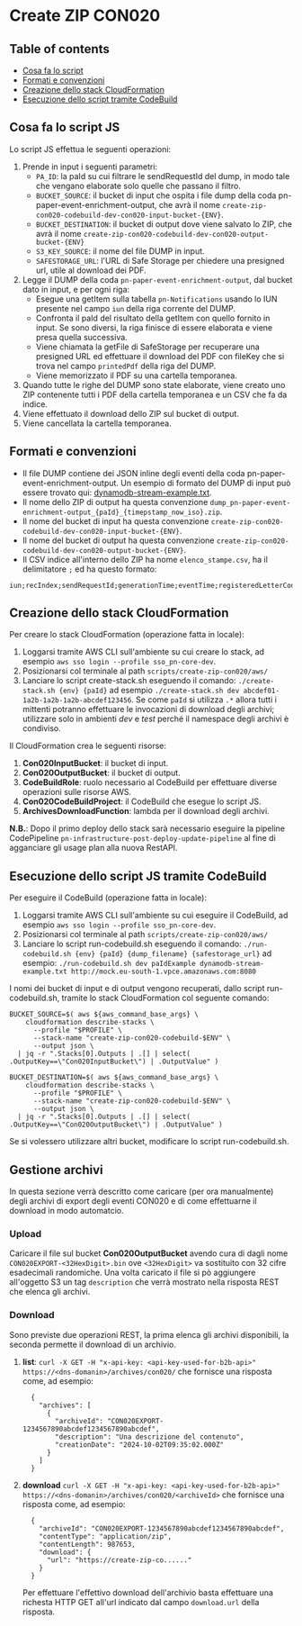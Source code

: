 # Create ZIP CON020

## Table of contents
- [Cosa fa lo script](#cosa-fa-lo-script)
- [Formati e convenzioni](#formati-e-convenzioni)
- [Creazione dello stack CloudFormation](#creazione-dello-stack-cloudformation)
- [Esecuzione dello script tramite CodeBuild](#esecuzione-dello-script-tramite-codebuild)

## Cosa fa lo script JS
Lo script JS effettua le seguenti operazioni:
1. Prende in input i seguenti parametri:
    - `PA_ID`: la paId su cui filtrare le sendRequestId del dump, in modo tale che vengano elaborate solo quelle che passano il filtro.
    - `BUCKET_SOURCE`: il bucket di input che ospita i file dump della coda pn-paper-event-enrichment-output, che avrà il nome `create-zip-con020-codebuild-dev-con020-input-bucket-{ENV}`.
    - `BUCKET_DESTINATION`: il bucket di output dove viene salvato lo ZIP, che avrà il nome `create-zip-con020-codebuild-dev-con020-output-bucket-{ENV}`
    - `S3_KEY_SOURCE`: il nome del file DUMP in input.
    - `SAFESTORAGE_URL`: l'URL di Safe Storage per chiedere una presigned url, utile al download dei PDF.
2. Legge il DUMP della coda `pn-paper-event-enrichment-output`, dal bucket dato in input, e per ogni riga:
    - Esegue una getItem sulla tabella `pn-Notifications` usando lo IUN presente nel campo `iun` della riga corrente del DUMP.
    - Confronta il paId del risultato della getItem con quello fornito in input. Se sono diversi, la riga finisce di essere elaborata e viene presa quella successiva.
    - Viene chiamata la getFile di SafeStorage per recuperare una presigned URL ed effettuare il download del PDF con fileKey che si trova nel campo `printedPdf` della riga del DUMP.
    - Viene memorizzato il PDF su una cartella temporanea.
3. Quando tutte le righe del DUMP sono state elaborate, viene creato uno ZIP contenente tutti i PDF della cartella temporanea e un CSV che fa da indice.
4. Viene effettuato il download dello ZIP sul bucket di output.
5. Viene cancellata la cartella temporanea.

## Formati e convenzioni
- Il file DUMP contiene dei JSON inline degli eventi della coda pn-paper-event-enrichment-output. Un esempio di formato del DUMP di input può essere trovato qui: [dynamodb-stream-example.txt](src/example/dynamodb-stream-example.txt).
- Il nome dello ZIP di output ha questa convenzione `dump_pn-paper-event-enrichment-output_{paId}_{timepstamp_now_iso}.zip`.
- Il nome del bucket di input ha questa convenzione `create-zip-con020-codebuild-dev-con020-input-bucket-{ENV}`.
- Il nome del bucket di output ha questa convenzione `create-zip-con020-codebuild-dev-con020-output-bucket-{ENV}`.
- Il CSV indice all'interno dello ZIP ha nome `elenco_stampe.csv`, ha il delimitatore `;` ed ha questo formato:
```csv
iun;recIndex;sendRequestId;generationTime;eventTime;registeredLetterCode;printedPdf
```

## Creazione dello stack CloudFormation
Per creare lo stack CloudFormation (operazione fatta in locale):
1. Loggarsi tramite AWS CLI sull'ambiente su cui creare lo stack, ad esempio `aws sso login --profile sso_pn-core-dev`.
2. Posizionarsi col terminale al path `scripts/create-zip-con020/aws/`
3. Lanciare lo script create-stack.sh eseguendo il comando: `./create-stack.sh {env} {paId}` ad esempio 
   `./create-stack.sh dev abcdef01-1a2b-1a2b-1a2b-abcdef123456`. Se come `paId` si utilizza `.*` allora tutti i mittenti
   potranno effettuare le invocazioni di download degli archivi; utilizzare solo in ambienti _dev_ e _test_ perché
   il namespace degli archivi è condiviso.

Il CloudFormation crea le seguenti risorse:
1. **Con020InputBucket**: il bucket di input.
2. **Con020OutputBucket**: il bucket di output.
3. **CodeBuildRole**: ruolo necessario al CodeBuild per effettuare diverse operazioni sulle risorse AWS.
4. **Con020CodeBuildProject**: il CodeBuild che esegue lo script JS.
5. **ArchivesDownloadFunction**: lambda per il download degli archivi.

**N.B.**: Dopo il primo deploy dello stack sarà necessario eseguire la pipeline CodePipeline
          `pn-infrastructure-post-deploy-update-pipeline` al fine di agganciare gli usage plan alla nuova RestAPI.

## Esecuzione dello script JS tramite CodeBuild
Per eseguire il CodeBuild (operazione fatta in locale):
1. Loggarsi tramite AWS CLI sull'ambiente su cui eseguire il CodeBuild, ad esempio `aws sso login --profile sso_pn-core-dev`.
2. Posizionarsi col terminale al path `scripts/create-zip-con020/aws/`
3. Lanciare lo script run-codebuild.sh eseguendo il comando: `./run-codebuild.sh {env} {paId} {dump_filename} {safestorage_url}`
   ad esempio: `./run-codebuild.sh dev paIdExample dynamodb-stream-example.txt http://mock.eu-south-1.vpce.amazonaws.com:8080`

I nomi dei bucket di input e di output vengono recuperati, dallo script run-codebuild.sh, tramite lo stack CloudFormation col seguente comando:
```
BUCKET_SOURCE=$( aws ${aws_command_base_args} \
    cloudformation describe-stacks \
      --profile "$PROFILE" \
      --stack-name "create-zip-con020-codebuild-$ENV" \
      --output json \
  | jq -r ".Stacks[0].Outputs | .[] | select( .OutputKey==\"Con020InputBucket\") | .OutputValue" )

BUCKET_DESTINATION=$( aws ${aws_command_base_args} \
    cloudformation describe-stacks \
      --profile "$PROFILE" \
      --stack-name "create-zip-con020-codebuild-$ENV" \
      --output json \
  | jq -r ".Stacks[0].Outputs | .[] | select( .OutputKey==\"Con020OutputBucket\") | .OutputValue" )
```

Se si volessero utilizzare altri bucket, modificare lo script run-codebuild.sh.


## Gestione archivi
In questa sezione verrà descritto come caricare (per ora manualmente) degli archivi di export degli eventi CON020
e di come effettuarne il download in modo automatcio.

### Upload
Caricare il file sul bucket **Con020OutputBucket** avendo cura di dagli nome `CON020EXPORT-<32HexDigit>.bin` ove
`<32HexDigit>` va sostituito con 32 cifre esadecimali randomiche. Una volta caricato il file si pò aggiungere 
all'oggetto S3 un tag `description` che verrà mostrato nella risposta REST che elenca gli archivi.

### Download
Sono previste due operazioni REST, la prima elenca gli archivi disponibili, la seconda permette il download di un 
archivio.

1.  **list**: `curl -X GET -H "x-api-key: <api-key-used-for-b2b-api>" https://<dns-domanin>/archives/con020/` che
    fornisce una risposta come, ad esempio:
    ```
      {
        "archives": [
          {
            "archiveId": "CON020EXPORT-1234567890abcdef1234567890abcdef",
            "description": "Una descrizione del contenuto",
            "creationDate": "2024-10-02T09:35:02.000Z"
          }
        ]
      }
    ```

2.  **download** `curl -X GET -H "x-api-key: <api-key-used-for-b2b-api>" https://<dns-domanin>/archives/con020/<archiveId>` 
    che fornisce una risposta come, ad esempio:
    ```
      {
        "archiveId": "CON020EXPORT-1234567890abcdef1234567890abcdef",
        "contentType": "application/zip",
        "contentLength": 987653,
        "download": {
          "url": "https://create-zip-co......"
        }
      }
    ```
    Per effettuare l'effettivo download dell'archivio basta effettuare una richesta HTTP GET all'url indicato dal campo 
    `download.url` della risposta.